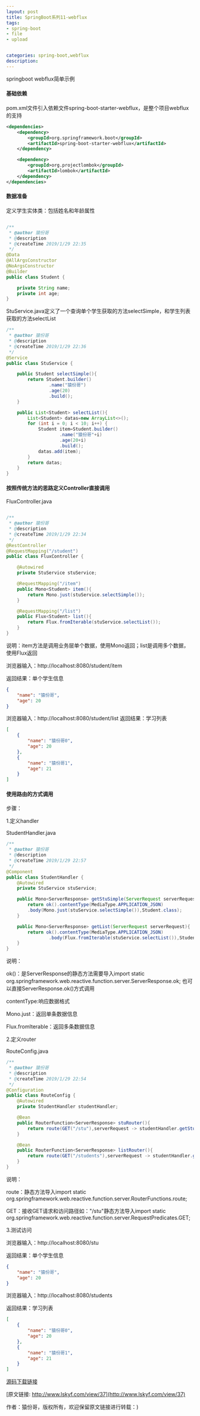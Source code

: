 ```yaml
---
layout: post
title: SpringBoot系列11-webflux
tags:
- spring-boot
- file 
- upload 


categories: spring-boot,webflux
description: 
---
```

 
  springboot webflux简单示例
<!-- more -->

#### 基础依赖
pom.xml文件引入依赖文件spring-boot-starter-webflux，是整个项目webflux的支持
```xml
<dependencies>
    <dependency>
        <groupId>org.springframework.boot</groupId>
        <artifactId>spring-boot-starter-webflux</artifactId>
    </dependency>

    <dependency>
        <groupId>org.projectlombok</groupId>
        <artifactId>lombok</artifactId>
    </dependency>
</dependencies>
```
#### 数据准备
定义学生实体类：包括姓名和年龄属性
```java

/**
 * @author 猿份哥
 * @description
 * @createTime 2019/1/29 22:35
 */
@Data
@AllArgsConstructor
@NoArgsConstructor
@Builder
public class Student {

    private String name;
    private int age;
}
```

StuService.java定义了一个查询单个学生获取的方法selectSimple，和学生列表获取的方法selectList
```java
/**
 * @author 猿份哥
 * @description
 * @createTime 2019/1/29 22:36
 */
@Service
public class StuService {

    public Student selectSimple(){
        return Student.builder()
                .name("猿份哥")
                .age(20)
                .build();
    }

    public List<Student> selectList(){
        List<Student> datas=new ArrayList<>();
        for (int i = 0; i < 10; i++) {
            Student item=Student.builder()
                    .name("猿份哥"+i)
                    .age(20+i)
                    .build();
            datas.add(item);
        }
        return datas;
    }
}
```
#### 按照传统方法的思路定义Controller直接调用
FluxController.java
```java

/**
 * @author 猿份哥
 * @description
 * @createTime 2019/1/29 22:34
 */
@RestController
@RequestMapping("/student")
public class FluxController {

    @Autowired
    private StuService stuService;

    @RequestMapping("/item")
    public Mono<Student> item(){
        return Mono.just(stuService.selectSimple());
    }

    @RequestMapping("/list")
    public Flux<Student> list(){
        return Flux.fromIterable(stuService.selectList());
    }
}
```
说明：item方法是调用业务层单个数据，使用Mono返回；list是调用多个数据，使用Flux返回

浏览器输入：http://localhost:8080/student/item

返回结果：单个学生信息
```json
{
    "name": "猿份哥",
    "age": 20
}
```
浏览器输入：http://localhost:8080/student/list
返回结果：学习列表
```json
[
    {
        "name": "猿份哥0",
        "age": 20
    },
    {
        "name": "猿份哥1",
        "age": 21
    }
]
```

#### 使用路由的方式调用
步骤：

1.定义handler

StudentHandler.java
```java
/**
 * @author 猿份哥
 * @description
 * @createTime 2019/1/29 22:57
 */
@Component
public class StudentHandler {
    @Autowired
    private StuService stuService;

    public Mono<ServerResponse> getStuSimple(ServerRequest serverRequest){
        return ok().contentType(MediaType.APPLICATION_JSON)
        .body(Mono.just(stuService.selectSimple()),Student.class);
    }

    public Mono<ServerResponse> getList(ServerRequest serverRequest){
        return ok().contentType(MediaType.APPLICATION_JSON)
                .body(Flux.fromIterable(stuService.selectList()),Student.class);
    }
}
```
说明：

ok()：是ServerResponse的静态方法需要导入import static org.springframework.web.reactive.function.server.ServerResponse.ok;
也可以直接ServerResponse.ok()方式调用

contentType:响应数据格式

Mono.just：返回单条数据信息

Flux.fromIterable：返回多条数据信息

2.定义router

RouteConfig.java
```java
/**
 * @author 猿份哥
 * @description
 * @createTime 2019/1/29 22:54
 */
@Configuration
public class RouteConfig {
    @Autowired
    private StudentHandler studentHandler;

    @Bean
    public RouterFunction<ServerResponse> stuRouter(){
        return route(GET("/stu"),serverRequest -> studentHandler.getStuSimple(serverRequest));
    }

    @Bean
    public RouterFunction<ServerResponse> listRouter(){
        return route(GET("/students"),serverRequest -> studentHandler.getList(serverRequest));
    }
}
```
说明：

route：静态方法导入import static org.springframework.web.reactive.function.server.RouterFunctions.route;

GET：接收GET请求和访问路径如："/stu"静态方法导入import static org.springframework.web.reactive.function.server.RequestPredicates.GET;


3.测试访问

浏览器输入：http://localhost:8080/stu

返回结果：单个学生信息
```json
{
    "name": "猿份哥",
    "age": 20
}
```
浏览器输入：http://localhost:8080/students

返回结果：学习列表
```json
[
    {
        "name": "猿份哥0",
        "age": 20
    },
    {
        "name": "猿份哥1",
        "age": 21
    }
]
```







[源码下载链接](https://github.com/tiankonglanlande/springboot)

[原文链接: http://www.lskyf.com/view/37](http://www.lskyf.com/view/37)

作者：猿份哥，版权所有，欢迎保留原文链接进行转载：)


